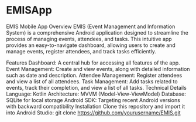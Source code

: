 # EMISApp
EMIS Mobile App
Overview
EMIS (Event Management and Information System) is a comprehensive Android application designed to streamline the process of managing events, attendees, and tasks. This intuitive app provides an easy-to-navigate dashboard, allowing users to create and manage events, register attendees, and track tasks efficiently.

Features
Dashboard: A central hub for accessing all features of the app.
Event Management: Create and view events, along with detailed information such as date and description.
Attendee Management: Register attendees and view a list of all attendees.
Task Management: Add tasks related to events, track their completion, and view a list of all tasks.
Technical Details
Language: Kotlin
Architecture: MVVM (Model-View-ViewModel)
Database: SQLite for local storage
Android SDK: Targeting recent Android versions with backward compatibility
Installation
Clone this repository and import it into Android Studio:
git clone https://github.com/yourusername/EMIS.git
